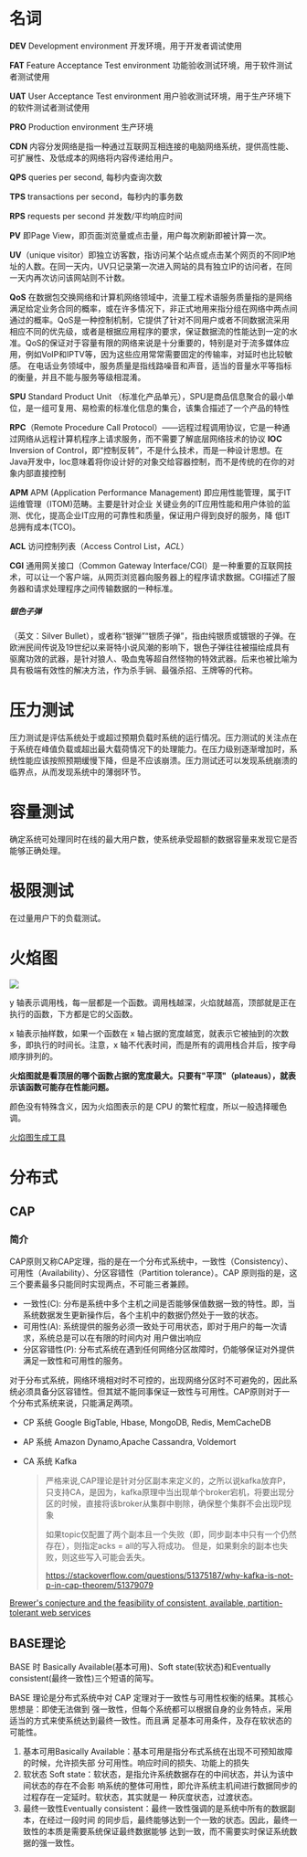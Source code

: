 # 名词

**DEV** Development environment 开发环境，用于开发者调试使用

**FAT** Feature Acceptance Test environment 功能验收测试环境，用于软件测试者测试使用

**UAT** User Acceptance Test environment 用户验收测试环境，用于生产环境下的软件测试者测试使用

**PRO** Production environment  生产环境

**CDN** 内容分发网络是指一种通过互联网互相连接的电脑网络系统，提供高性能、可扩展性、及低成本的网络将内容传递给用户。

**QPS** queries per second, 每秒内查询次数

**TPS** transactions per second，每秒内的事务数

**RPS** requests per second 并发数/平均响应时间

**PV** 即Page View，即页面浏览量或点击量，用户每次刷新即被计算一次。

**UV**（unique visitor）即独立访客数，指访问某个站点或点击某个网页的不同IP地址的人数。在同一天内，UV只记录第一次进入网站的具有独立IP的访问者，在同一天内再次访问该网站则不计数。

**QoS** 在数据包交换网络和计算机网络领域中，流量工程术语服务质量指的是网络满足给定业务合同的概率，或在许多情况下，非正式地用来指分组在网络中两点间通过的概率。QoS是一种控制机制，它提供了针对不同用户或者不同数据流采用相应不同的优先级，或者是根据应用程序的要求，保证数据流的性能达到一定的水准。QoS的保证对于容量有限的网络来说是十分重要的，特别是对于流多媒体应用，例如VoIP和IPTV等，因为这些应用常常需要固定的传输率，对延时也比较敏感。 在电话业务领域中，服务质量是指线路噪音和声音，适当的音量水平等指标的衡量，并且不能与服务等级相混淆。

**SPU**  Standard Product Unit （标准化产品单元），SPU是商品信息聚合的最小单位，是一组可复用、易检索的标准化信息的集合，该集合描述了一个产品的特性

**RPC**（Remote Procedure Call Protocol）——远程过程调用协议，它是一种通过网络从远程计算机程序上请求服务，而不需要了解底层网络技术的协议
**IOC** Inversion of Control，即“控制反转”，不是什么技术，而是一种设计思想。在Java开发中，Ioc意味着将你设计好的对象交给容器控制，而不是传统的在你的对象内部直接控制

**APM** APM (Application Performance Management) 即应用性能管理，属于IT运维管理（ITOM)范畴。主要是针对企业 关键业务的IT应用性能和用户体验的监测、优化，提高企业IT应用的可靠性和质量，保证用户得到良好的服务，降 低IT总拥有成本(TCO)。

**ACL** 访问控制列表（Access Control List，*ACL*） 

**CGI** 通用网关接口（Common Gateway Interface/CGI）是一种重要的互联网技术，可以让一个客户端，从网页浏览器向服务器上的程序请求数据。CGI描述了服务器和请求处理程序之间传输数据的一种标准。

##### 银色子弹
（英文：Silver Bullet），或者称“银弹”“银质子弹”，指由纯银质或镀银的子弹。在欧洲民间传说及19世纪以来哥特小说风潮的影响下，银色子弹往往被描绘成具有驱魔功效的武器，是针对狼人、吸血鬼等超自然怪物的特效武器。后来也被比喻为具有极端有效性的解决方法，作为杀手锏、最强杀招、王牌等的代称。

# 压力测试

压力测试是评估系统处于或超过预期负载时系统的运行情况。压力测试的关注点在于系统在峰值负载或超出最大载荷情况下的处理能力。在压力级别逐渐增加时，系统性能应该按照预期缓慢下降，但是不应该崩溃。压力测试还可以发现系统崩溃的临界点，从而发现系统中的薄弱环节。

# 容量测试

确定系统可处理同时在线的最大用户数，使系统承受超额的数据容量来发现它是否能够正确处理。

# 极限测试

在过量用户下的负载测试。




# 火焰图

![](./assets/images/Gregg4.svg)

y 轴表示调用栈，每一层都是一个函数。调用栈越深，火焰就越高，顶部就是正在执行的函数，下方都是它的父函数。

x 轴表示抽样数，如果一个函数在 x 轴占据的宽度越宽，就表示它被抽到的次数多，即执行的时间长。注意，x 轴不代表时间，而是所有的调用栈合并后，按字母顺序排列的。

**火焰图就是看顶层的哪个函数占据的宽度最大。只要有"平顶"（plateaus），就表示该函数可能存在性能问题。**

颜色没有特殊含义，因为火焰图表示的是 CPU 的繁忙程度，所以一般选择暖色调。

[火焰图生成工具](https://github.com/brendangregg/FlameGraph)



# 分布式

## CAP

### 简介

CAP原则又称CAP定理，指的是在一个分布式系统中，一致性（Consistency）、可用性（Availability）、分区容错性（Partition tolerance）。CAP 原则指的是，这三个要素最多只能同时实现两点，不可能三者兼顾。

* 一致性(C): 分布是系统中多个主机之间是否能够保值数据一致的特性。即，当系统数据发生更新操作后，各个主机中的数据仍然处于一致的状态。
* 可用性(A): 系统提供的服务必须一致处于可用状态，即对于用户的每一次请求，系统总是可以在有限的时间内对 用户做出响应
* 分区容错性(P): 分布式系统在遇到任何网络分区故障时，仍能够保证对外提供满足一致性和可用性的服务。

对于分布式系统，网络环境相对时不可控的，出现网络分区时不可避免的，因此系统必须具备分区容错性。但其斌不能同事保证一致性与可用性。CAP原则对于一个分布式系统来说，只能满足两项。



* CP 系统  Google BigTable, Hbase, MongoDB, Redis, MemCacheDB 

* AP 系统 Amazon Dynamo,Apache Cassandra, Voldemort

* CA 系统 Kafka

  > 严格来说,CAP理论是针对分区副本来定义的，之所以说kafka放弃P，只支持CA，是因为，kafka原理中当出现单个broker宕机，将要出现分区的时候，直接将该broker从集群中剔除，确保整个集群不会出现P现象
  >
  > 如果topic仅配置了两个副本且一个失败（即，同步副本中只有一个仍然存在），则指定acks = all的写入将成功。 但是，如果剩余的副本也失败，则这些写入可能会丢失。 
  >
  > https://stackoverflow.com/questions/51375187/why-kafka-is-not-p-in-cap-theorem/51379079

[Brewer's conjecture and the feasibility of consistent, available, partition-tolerant web services](https://courses.e-ce.uth.gr/CE623/CAP_theorem_proof.pdf)

## BASE理论

BASE 时 Basically Available(基本可用)、Soft state(软状态)和Eventually consistent(最终一致性)三个短语的简写。

BASE 理论是分布式系统中对 CAP 定理对于一致性与可用性权衡的结果。其核心思想是：即使无法做到
强一致性，但每个系统都可以根据自身的业务特点，采用适当的方式来使系统达到最终一致性。而且满
足基本可用条件，及存在软状态的可能性。

1. 基本可用Basically Available：基本可用是指分布式系统在出现不可预知故障的时候，允许损失部
分可用性。响应时间的损失、功能上的损失
2. 软状态 Soft state：软状态，是指允许系统数据存在的中间状态，并认为该中间状态的存在不会影
响系统的整体可用性，即允许系统主机间进行数据同步的过程存在一定延时。软状态，其实就是一
种灰度状态，过渡状态。
3. 最终一致性Eventually consistent：最终一致性强调的是系统中所有的数据副本，在经过一段时间
的同步后，最终能够达到一个一致的状态。因此，最终一致性的本质是需要系统保证最终数据能够
达到一致，而不需要实时保证系统数据的强一致性。